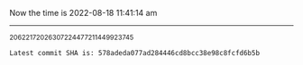 Now the time is 2022-08-18 11:41:14 am

---

<small>20622172026307224477211449923745</small>

```txt
Latest commit SHA is: 578adeda077ad284446cd8bcc38e98c8fcfd6b5b
```
